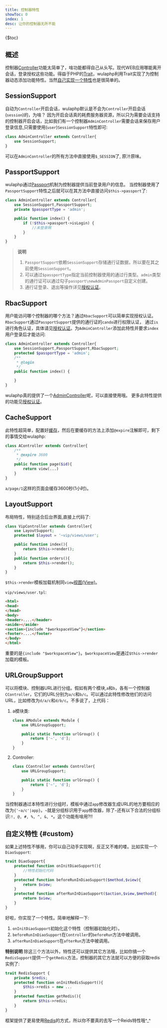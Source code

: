 ```yaml
---
title: 控制器特性
showToc: 0
index: 1
desc: 让你的控制器无所不能
---
```


{$toc}

## 概述

控制器[Controller](controller.md)功能太简单了，啥功能都得自己从头写。现代WEB应用哪能离开会话，登录授权这些功能。得益于PHP的[Trait](http://php.net/manual/zh/language.oop5.traits.php)，wulaphp利用Trait实现了为控制器动态添加功能特性。当然[自己实现一个特性](#custom)也是很简单的。

## SessionSupport

自动为`Controller`开启会话，wulaphp默认是不会为`Controller`开启会话(`session`)的，为啥？
因为开启会话真的耗费服务器资源，所以只为需要会话支持的控制器开启会话，比如我们有一个控制器`AdminController`需要会话来保存用户登录信息,只需要使用(`user`)`SessionSupport`特性即可:

```php
class AdminController extends Controller{
    use SessionSupport;
}
```

可以在`AdminController`的所有方法中直接使用`$_SESSION`了, 原汁原味。

## PassportSupport

wulaphp通过[Passport](https://github.com/ninggf/wulaphp/blob/master/wulaphp/auth/Passport.php)机制为控制器提供当前登录用户的信息。
当控制器使用了`PassportSupport`特性之后就可以在其方法中直接访问`$this->passport`了:

```php
class AdminController extends Controller{
    use SessionSupport,PassportSupport;
    private $passportType = 'admin';

    public function index() {
        if (!$this->passport->isLogin) {
            //未登录啊
        }
    }
}
```

> **说明**
>
> 1. `PassportSupport`依赖`SessionSupport`存储通行证数据，所以要在其之前使用`SessionSupport`。
> 2. 可以通过`$passportType`指定当前控制器使用的通过行类型。`admin`类型的通行证可以通过勾子`passport\newAdminPassport`自定义创建。
> 3. 通行证登录、退出等操作详见[授权认证](../advance/rbac.md)。

## RbacSupport

用户能访问哪个控制器的哪个方法？通过`RbacSupport`可以简单实现授权认证。`RbacSupport`通过`PassportSupport`提供的通行证的`cando`进行权限认证，
通过`is`进行角色认证，具体请见[授权认证](../advance/rbac.md)。为`AdminController`添加此特性并要求`index`用户登录后才能访问:

```php
class AdminController extends Controller{
    use SessionSupport,PassportSupport,RbacSupport;
    protected $passportType = 'admin';
    /**
     * @login
     */
    public function index() {

    }
}
```

wulaphp真的提供了一个[AdminController](https://github.com/ninggf/wulaphp/blob/master/wulaphp/mvc/controller/AdminController.php)呢，可以直接使用哦。
更多此特性提供的功能见[授权认证](../advance/rbac.md)。

## CacheSupport

此特性超简单，配置好[缓存](../config/cache.md)，然后在要缓存的方法上添加`@expire`注解即可，剩下的事情交给wulaphp:

```php
class AController extends Controller{
    /**
     * @expire 3600
     */
    public function page($id){
        return view(...)
    }
}
```

`a/page/1`这样的页面会缓存3600秒(1小时)。

## LayoutSupport

布局特性，特别适合后台界面,直接上代码了:

```php
class VipController extends Controller{
    use LayoutSupport;
    protected $layout = '~vip/views/user';

    public function index(){
        return $this->render();
    }
    public function orders(){
        return $this->render();
    }
}
```

`$this->render`模板加载机制同`view`[视图(View)](controller.md#tpl)。

`vip/views/user.tpl`:

```html
<html>
<head>
</head>
<body>
<header>....</header>
<aside></aside>
<section>{include "$workspaceView"}</section>
<footer>....</footer>
</body>
</html>
```

重要的是`{include "$workspaceView"}`。`$workspaceView`是通过`$this->render`加载的模板。

## URLGroupSupport

可以将模块、控制器URL进行分组。假如有两个模块,`a`和`b`，各有一个控制器`CController`，它们的URL分别为`a/c`和`b/c`。可以通过此特性修改他们的访问URL，比如修改为`d/a/c`和`d/b/c`。不多说了，上代码：

1. a模块类:

    ```php
    class AModule extends Module {
        use URLGroupSupport;

        public static function urlGroup() {
            return ['~', 'd'];
        }
    }
    ```

2. Controller:

    ```php
    class CController extends Controller{
        use URLGroupSupport;

        public static function urlGroup() {
            return ['~', 'd'];
        }
    }
    ```

当控制器通过本特性进行分组时，模板中通过`app`修改器生成URL的地方要相应的改为`{'~a/c'|app}`。`~`就是分组标识用于`app`修改器，除了`~`还有以下合法的分组标识:`!, @, #, %, ^, &, *`。这个功能有啥用?!!

## 自定义特性 {#custom}

如果上述特性不够用，你可以自己动手实现啊，反正又不难的喽。比如实现一个`DiaoSupport`:

```php
trait DiaoSupport{
    protected function onInitDiaoSupport(){
        //特性初始化代码
    }
    protected function beforeRunInDiaoSupport($method,$view){
        return $view;
    }
    protected function afterRunInDiaoSupport($action,$view,$method){
        return $view;
    }
}
```

好啦，你实现了一个特性。简单地解释一下:

1. `onInitDiaoSupport`初始化这个特性（控制器初始化时）。
2. `beforeRunInDiaoSupport`在`Controller`的`beforeRun`方法中被调用。
3. `afterRunInDiaoSupport`在`afterRun`方法中被调用。

**特别说明**
除这三个方法以外，特性还可以提供其它方法哦，比如你搞一个`RedisSupport`提供一个`getRedis`方法，控制器的其它方法就可以方便的获取redis实例了:

```php
trait RedisSupport {
    private $redis;
    protected function onInitRedisSupport(){
        $this->redis = new ...
    }
    protected function getRedis(){
        return $this->redis;
    }
}
```

框架提供了更易使用[Redis](../utils/redis.md)的方式，所以你不要真的去写一个Reids特性哦^_^
